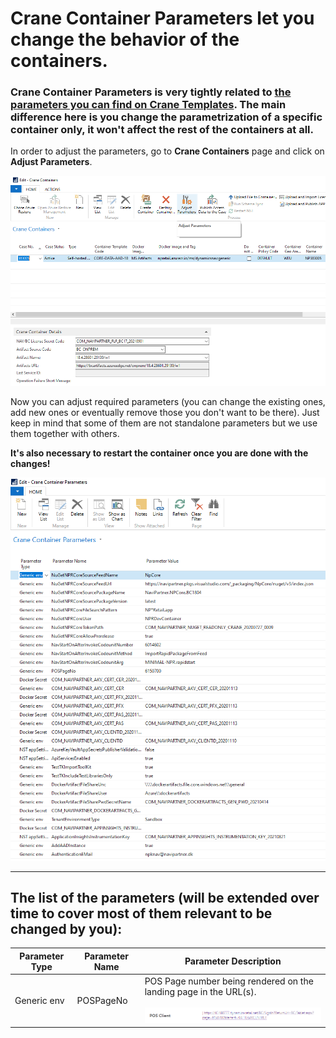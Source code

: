 # **Crane Container Parameters** let you change the behavior of the containers.

### **Crane Container Parameters** is very tightly related to [the parameters you can find on Crane Templates](./Crane-Templates). The main difference here is you change the parametrization of a specific container only, it won't affect the rest of the containers at all.

In order to adjust the parameters, go to **Crane Containers** page and click on **Adjust Parameters**.

![image.png](../../.attachments/image-c1bb4acd-a1db-4279-b9e3-2bd7cf6e1695.png)

Now you can adjust required parameters (you can change the existing ones, add new ones or eventually remove those you don't want to be there). Just keep in mind that some of them are not standalone parameters but we use them together with others.

**It's also necessary to restart the container once you are done with the changes!**

![image.png](../../.attachments/image-f4e18918-7e0a-4d06-97ce-f86de787a47a.png)

---

## The list of the parameters (will be extended over time to cover most of them relevant to be changed by you):

| **Parameter Type** | **Parameter Name** | **Parameter Description** |
|--|--|--|
| Generic env | POSPageNo | POS Page number being rendered on the landing page in the URL(s). <br> <br> ![image.png](../../.attachments/image-9950d8c0-69fa-4939-b4a6-ea527ce1eba8.png) |


